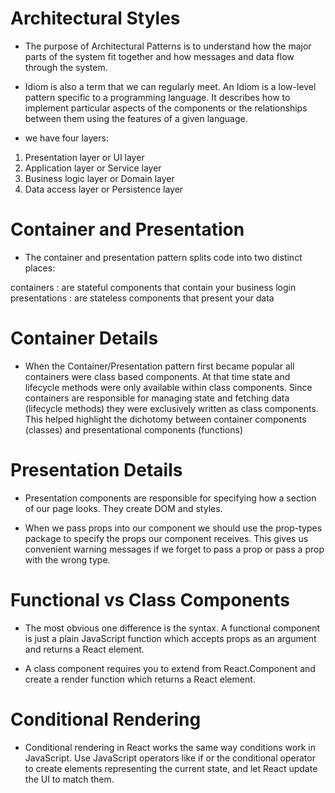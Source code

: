 # Architectural Styles

- The purpose of Architectural Patterns is to understand how the major parts of the system fit together and how messages and data flow through the system.

- Idiom is also a term that we can regularly meet. An Idiom is a low-level pattern specific to a programming language. It describes how to implement particular aspects of the components or the relationships between them using the features of a given language.

- we have four layers:

1. Presentation layer or UI layer
1. Application layer or Service layer
1. Business logic layer or Domain layer
1. Data access layer or Persistence layer

# Container and Presentation

- The container and presentation pattern splits code into two distinct places:

containers : are stateful components that contain your business login
presentations : are stateless components that present your data

# Container Details

- When the Container/Presentation pattern first became popular all containers were class based components. At that time state and lifecycle methods were only available within class components. Since containers are responsible for managing state and fetching data (lifecycle methods) they were exclusively written as class components. This helped highlight the dichotomy between container components (classes) and presentational components (functions)

# Presentation Details

- Presentation components are responsible for specifying how a section of our page looks. They create DOM and styles.

- When we pass props into our component we should use the prop-types package to specify the props our component receives. This gives us convenient warning messages if we forget to pass a prop or pass a prop with the wrong type.

# Functional vs Class Components

- The most obvious one difference is the syntax. A functional component is just a plain JavaScript function which accepts props as an argument and returns a React element.

- A class component requires you to extend from React.Component and create a render function which returns a React element.

# Conditional Rendering

- Conditional rendering in React works the same way conditions work in JavaScript. Use JavaScript operators like if or the conditional operator to create elements representing the current state, and let React update the UI to match them.